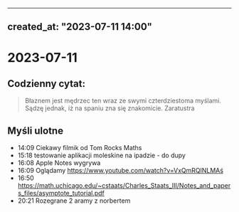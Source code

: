
---
created_at: "2023-07-11 14:00"
---

# 2023-07-11


## Codzienny cytat:
> Błaznem jest mędrzec ten wraz ze swymi czterdziestoma myślami. Sądzę jednak, iż na spaniu zna się znakomicie.
> Zaratustra 

## Myśli ulotne
- 14:09 Ciekawy filmik od Tom Rocks Maths
- 15:18 testowanie aplikacji moleskine na ipadzie - do dupy
- 16:08 Apple Notes wygrywa
- 16:09 Oglądamy https://www.youtube.com/watch?v=VxQmRQlNLMAś
- 16:50 https://math.uchicago.edu/~cstaats/Charles_Staats_III/Notes_and_papers_files/asymptote_tutorial.pdf
- 20:21 Rozegrane 2 aramy z norbertem